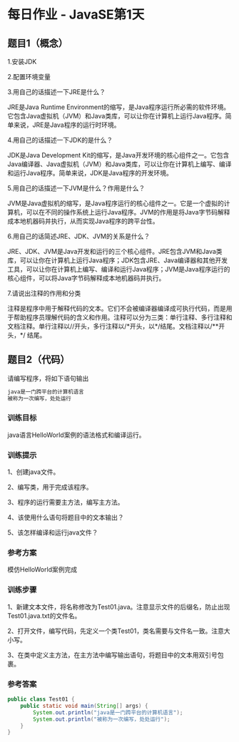 # 每日作业 - JavaSE第1天

## 题目1（概念）

1.安装JDK

2.配置环境变量

3.用自己的话描述一下JRE是什么？

JRE是Java Runtime Environment的缩写，是Java程序运行所必需的软件环境。它包含Java虚拟机（JVM）和Java类库，可以让你在计算机上运行Java程序。简单来说，JRE是Java程序的运行时环境。

4.用自己的话描述一下JDK的是什么？

JDK是Java Development Kit的缩写，是Java开发环境的核心组件之一。它包含Java编译器、Java虚拟机（JVM）和Java类库，可以让你在计算机上编写、编译和运行Java程序。简单来说，JDK是Java程序的开发环境。

5.用自己的话描述一下JVM是什么？作用是什么？

JVM是Java虚拟机的缩写，是Java程序运行的核心组件之一。它是一个虚拟的计算机，可以在不同的操作系统上运行Java程序。JVM的作用是将Java字节码解释成本地机器码并执行，从而实现Java程序的跨平台性。

6.用自己的话简述JRE、JDK、JVM的关系是什么？

JRE、JDK、JVM是Java开发和运行的三个核心组件。JRE包含JVM和Java类库，可以让你在计算机上运行Java程序；JDK包含JRE、Java编译器和其他开发工具，可以让你在计算机上编写、编译和运行Java程序；JVM是Java程序运行的核心组件，可以将Java字节码解释成本地机器码并执行。

7.请说出注释的作用和分类

注释是程序中用于解释代码的文本。它们不会被编译器编译成可执行代码，而是用于帮助程序员理解代码的含义和作用。注释可以分为三类：单行注释、多行注释和文档注释。单行注释以//开头，多行注释以/\*开头，以\*/结尾。文档注释以/\*\*开头，\*/ 结尾。

## 题目2（代码）

请编写程序，将如下语句输出

~~~java
java是一门跨平台的计算机语言
被称为一次编写，处处运行
~~~

### 训练目标

java语言HelloWorld案例的语法格式和编译运行。

### 训练提示

1、创建java文件。

2、编写类，用于完成该程序。

3、程序的运行需要主方法，编写主方法。

4、该使用什么语句将题目中的文本输出？

5、该怎样编译和运行java文件？

### 参考方案

模仿HelloWorld案例完成

### 训练步骤

1、新建文本文件，将名称修改为Test01.java。注意显示文件的后缀名，防止出现Test01.java.txt的文件名。

2、打开文件，编写代码，先定义一个类Test01，类名需要与文件名一致。注意大小写。

3、在类中定义主方法，在主方法中编写输出语句，将题目中的文本用双引号包裹。

### 参考答案

~~~java
public class Test01 {
    public static void main(String[] args) {
        System.out.println("java是一门跨平台的计算机语言");
        System.out.println("被称为一次编写，处处运行");
    }
}
~~~





